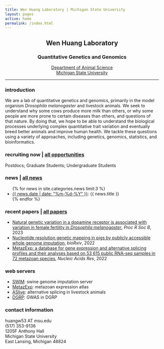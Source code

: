 ```yaml
---
title: Wen Huang Laboratory | Michigan State University
layout: pages
active: home
permalink: /index.html
---
```


## <center>Wen Huang Laboratory</center>  
### <center>Quantitative Genetics and Genomics</center>

<center><a href="http://www.ans.msu.edu" target="_blank">Department of Animal Science</a></center>
<center><a href="https://msu.edu" target="_blank">Michigan State University</a></center>

-----

### introduction

We are a lab of quantitative genetics and genomics, primarily in the model organism <i>Drosophila melanogaster</i> and livestock animals. We seek to understand why some cows produce more milk than others, or why some people are more prone to certain diseases than others, and questions of that nature. By doing that, we hope to be able to understand the biological processes underlying complex quantitative trait variation and eventually breed better animals and improve human health. We tackle these questions using a variety of approaches, including genetics, genomics, statistics, and bioinformatics.

### recruiting now | <a href="{{ site.baseurl }}/join.html">all opportunities</a>

<i class="fa fa-check-circle" aria-hidden="true" style="color:green"></i> Postdocs; <i class="fa fa-check-circle" aria-hidden="true"  style="color:green"></i> Graduate Students; <i class="fa fa-check-circle" aria-hidden="true"  style="color:green"></i> Undergraduate Students
<!---
 <i class="fa fa-times-circle" aria-hidden="true"  style="color:red"></i> Undergraduate Students; 
--->

###  news | <a href="{{ site.baseurl }}/news.html">all news</a>

<ul>
  {% for news in site.categories.news limit:3 %}
    <li>
      <a href="{{ site.baseurl }}{{ news.url }}">{{ news.date | date: "%m-%d-%Y" }}</a>: {{ news.title }}
    </li>
  {% endfor %}
</ul>

### recent papers | <a href="{{ site.baseurl }}/publications.html">all papers</a>
- <a href="https://doi.org/10.1098/rspb.2023.0375" target="_blank">Natural genetic variation in a dopamine receptor is associated with variation in female fertility in <i>Drosophila melanogaster</i></a>, <i>Proc R Soc B</i>, 2023
- <a href="https://www.biorxiv.org/content/10.1101/2022.05.18.492518v1" target="_blank">Nucleotide resolution genetic mapping in pigs by publicly accessible whole genome imputation</a>, <i>bioRxiv</i>, 2022
- <a href="https://academic.oup.com/nar/advance-article/doi/10.1093/nar/gkab933/6413608" target="_blank">MetazExp: a database for gene expression and alternative splicing profiles and their analyses based on 53 615 public RNA-seq samples in 72 metazoan species</a>, <i>Nucleic Acids Res</i>, 2022

### web servers

- <a href="https://swimgeno.org" target="_blank">SWIM</a>: swine genome imputation server
- <a href="https://bioinfo.njau.edu.cn/metazExp/" target="_blank">MetazExp</a>: metazoan expression atlas
- <a href="http://aslive.org" target="blank">ASlive</a>: alternative splicing in livestock animals
- <a href="http://dgrp2.gnets.ncsu.edu" target="_blank">DGRP</a>: GWAS in DGRP

### contact information
<i class="fa fa-envelope" aria-hidden="true" style="color:#18453b"></i> huangw53 AT msu.edu  
<i class="fa fa-phone" aria-hidden="true"  style="color:#18453b"></i> (517) 353-9136  
1205F Anthony Hall    
Michigan State University  
East Lansing, Michigan 48824


<!-- Global site tag (gtag.js) - Google Analytics -->
<script async src="https://www.googletagmanager.com/gtag/js?id=UA-145611606-1"></script>
<script>
  window.dataLayer = window.dataLayer || [];
  function gtag(){dataLayer.push(arguments);}
  gtag('js', new Date());

  gtag('config', 'UA-145611606-1');
</script>
